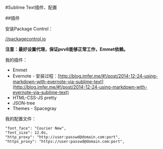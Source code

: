#Sublime Text插件、配置

##插件

安装Package Control：

[//packagecontrol.io](//packagecontrol.io)

**注意：最好设置代理，保证pvv8能够正常工作，Emmet依赖。**

我的插件：

* Emmet
* Evernote - 安装过程：[http://blog.imfer.me/#!/post/2014-12-24-using-markdown-with-evernote-via-sublime-text](http://blog.imfer.me/#!/post/2014-12-24-using-markdown-with-evernote-via-sublime-text)
* HTML-CSS-JS pretty
* JSON-tree
* Themes - Spacegray

我的配置文件：

	"font_face": "Courier New",
	"font_size": 12.0s,
	"http_proxy": "http://user:passwd@domain.com:port",
	"https_proxy": "https://user:passwd@domain.com:port",